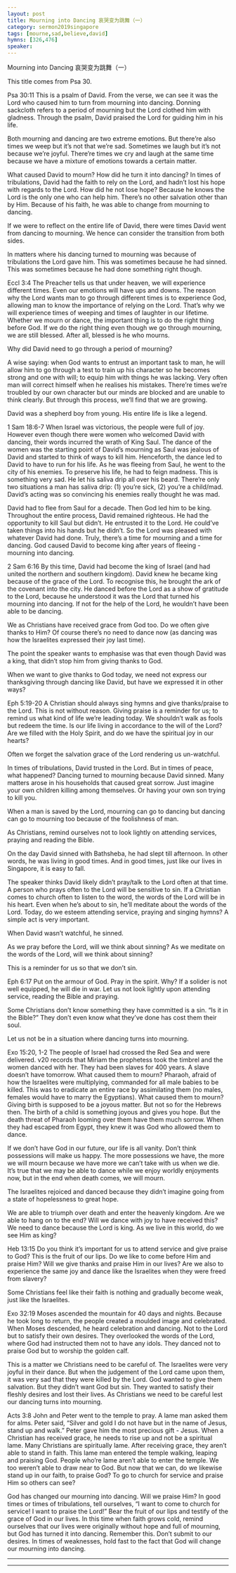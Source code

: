 ```yaml
---
layout: post
title: Mourning into Dancing 哀哭变为跳舞（一）
category: sermon2019singapore
tags: [mourne,sad,believe,david]
hymns: [326,476]
speaker: 
---
```

Mourning into Dancing 哀哭变为跳舞（一）

This title comes from Psa 30. 

Psa 30:11
This is a psalm of David. From the verse, we can see it was the Lord who caused him to turn from mourning into dancing. Donning sackcloth refers to a period of mourning but the Lord clothed him with gladness. Through the psalm, David praised the Lord for guiding him in his life. 

Both mourning and dancing are two extreme emotions. But there’re also times we weep but it’s not that we’re sad. Sometimes we laugh but it’s not because we’re joyful. There’re times we cry and laugh at the same time because we have a mixture of emotions towards a certain matter. 

What caused David to mourn? How did he turn it into dancing? In times of tribulations, David had the faith to rely on the Lord, and hadn’t lost his hope with regards to the Lord. How did he not lose hope? Because he knows the Lord is the only one who can help him. There’s no other salvation other than by Him. Because of his faith, he was able to change from mourning to dancing. 

If we were to reflect on the entire life of David, there were times David went from dancing to mourning. We hence can consider the transition from both sides. 

In matters where his dancing turned to mourning was because of tribulations the Lord gave him. This was sometimes because he had sinned. This was sometimes because he had done something right though. 

Eccl 3:4
The Preacher tells us that under heaven, we will experience different times. Even our emotions will have ups and downs. The reason why the Lord wants man to go through different times is to experience God, allowing man to know the importance of relying on the Lord. That’s why we will experience times of weeping and times of laughter in our lifetime. Whether we mourn or dance, the important thing is to do the right thing before God. If we do the right thing even though we go through mourning, we are still blessed. After all, blessed is he who mourns.

Why did David need to go through a period of mourning? 

A wise saying: when God wants to entrust an important task to man, he will allow him to go through a test to train up his character so he becomes strong and one with will; to equip him with things he was lacking. Very often man will correct himself when he realises his mistakes. There’re times we’re troubled by our own character but our minds are blocked and are unable to think clearly. But through this process, we’ll find that we are growing. 

David was a shepherd boy from young. His entire life is like a legend. 

1 Sam 18:6-7
When Israel was victorious, the people were full of joy. However even though there were women who welcomed David with dancing, their words incurred the wrath of King Saul. The dance of the women was the starting point of David’s mourning as Saul was jealous of David and started to think of ways to kill him. Henceforth, the dance led to David to have to run for his life. As he was fleeing from Saul, he went to the city of his enemies. To preserve his life, he had to feign madness. This is something very sad. He let his saliva drip all over his beard. There’re only two situations a man has saliva drip: (1) you’re sick, (2) you’re a child/mad. David’s acting was so convincing his enemies really thought he was mad. 

David had to flee from Saul for a decade. Then God led him to be king. Throughout the entire process, David remained righteous. He had the opportunity to kill Saul but didn’t. He entrusted it to the Lord. He could’ve taken things into his hands but he didn’t. So the Lord was pleased with whatever David had done. Truly, there’s a time for mourning and a time for dancing. God caused David to become king after years of fleeing - mourning into dancing. 

2 Sam 6:16
By this time, David had become the king of Israel (and had united the northern and southern kingdom). David knew he became king because of the grace of the Lord. To recognise this, he brought the ark of the covenant into the city. He danced before the Lord as a show of gratitude to the Lord, because he understood it was the Lord that turned his mourning into dancing. If not for the help of the Lord, he wouldn’t have been able to be dancing. 

We as Christians have received grace from God too. Do we often give thanks to Him? Of course there’s no need to dance now (as dancing was how the Israelites expressed their joy last time). 

The point the speaker wants to emphasise was that even though David was a king, that didn’t stop him from giving thanks to God. 

When we want to give thanks to God today, we need not express our thanksgiving through dancing like David, but have we expressed it in other ways?

Eph 5:19-20
A Christian should always sing hymns and give thanks/praise to the Lord. This is not without reason. Giving praise is a reminder for us; to remind us what kind of life we’re leading today. We shouldn’t walk as fools but redeem the time. Is our life living in accordance to the will of the Lord? Are we filled with the Holy Spirit, and do we have the spiritual joy in our hearts? 

Often we forget the salvation grace of the Lord rendering us un-watchful. 

In times of tribulations, David trusted in the Lord. But in times of peace, what happened? Dancing turned to mourning because David sinned. Many matters arose in his households that caused great sorrow. Just imagine your own children killing among themselves. Or having your own son trying to kill you. 

When a man is saved by the Lord, mourning can go to dancing but dancing can go to mourning too because of the foolishness of man. 

As Christians, remind ourselves not to look lightly on attending services, praying and reading the Bible. 

On the day David sinned with Bathsheba, he had slept till afternoon. In other words, he was living in good times. And in good times, just like our lives in Singapore, it is easy to fall. 

The speaker thinks David likely didn’t pray/talk to the Lord often at that time. A person who prays often to the Lord will be sensitive to sin. If a Christian comes to church often to listen to the word, the words of the Lord will be in his heart. Even when he’s about to sin, he’ll meditate about the words of the Lord. Today, do we esteem attending service, praying and singing hymns? A simple act is very important. 

When David wasn’t watchful, he sinned. 

As we pray before the Lord, will we think about sinning? As we meditate on the words of the Lord, will we think about sinning?

This is a reminder for us so that we don’t sin. 

Eph 6:17
Put on the armour of God. Pray in the spirit. Why? If a solider is not well equipped, he will die in war. Let us not look lightly upon attending service, reading the Bible and praying. 

Some Christians don’t know something they have committed is a sin. “Is it in the Bible?” They don’t even know what they’ve done has cost them their soul. 

Let us not be in a situation where dancing turns into mourning. 

Exo 15:20, 1-2
The people of Israel had crossed the Red Sea and were delivered. v20 records that Miriam the prophetess took the timbrel and the women danced with her. They had been slaves for 400 years. A slave doesn’t have tomorrow. What caused them to mourn? Pharaoh, afraid of how the Israelites were multiplying, commanded for all male babies to be killed. This was to eradicate an entire race by assimilating them (no males, females would have to marry the Egyptians). What caused them to mourn? Giving birth is supposed to be a joyous matter. But not so for the Hebrews then. The birth of a child is something joyous and gives you hope. But the death threat of Pharaoh looming over them have them much sorrow. When they had escaped from Egypt, they knew it was God who allowed them to dance. 

If we don’t have God in our future, our life is all vanity. Don’t think possessions will make us happy. The more possessions we have, the more we will mourn because we have more we can’t take with us when we die. It’s true that we may be able to dance while we enjoy worldly enjoyments now, but in the end when death comes, we will mourn. 

The Israelites rejoiced and danced because they didn’t imagine going from a state of hopelessness to great hope. 

We are able to triumph over death and enter the heavenly kingdom. Are we able to hang on to the end? Will we dance with joy to have received this? We need to dance because the Lord is king. As we live in this world, do we see Him as king?

Heb 13:15
Do you think it’s important for us to attend service and give praise to God? This is the fruit of our lips. Do we like to come before Him and praise Him? Will we give thanks and praise Him in our lives? Are we also to experience the same joy and dance like the Israelites when they were freed from slavery?

Some Christians feel like their faith is nothing and gradually become weak, just like the Israelites. 

Exo 32:19
Moses ascended the mountain for 40 days and nights. Because he took long to return, the people created a moulded image and celebrated. When Moses descended, he heard celebration and dancing. Not to the Lord but to satisfy their own desires. They overlooked the words of the Lord, where God had instructed them not to have any idols. They danced not to praise God but to worship the golden calf. 

This is a matter we Christians need to be careful of. The Israelites were very joyful in their dance. But when the judgement of the Lord came upon them, it was very sad that they were killed by the Lord. God wanted to give them salvation. But they didn’t want God but sin. They wanted to satisfy their fleshly desires and lost their lives. As Christians we need to be careful lest our dancing turns into mourning. 

Acts 3:8
John and Peter went to the temple to pray. A lame man asked them for alms. Peter said, “Silver and gold I do not have but in the name of Jesus, stand up and walk.” Peter gave him the most precious gift - Jesus. When a Christian has received grace, he needs to rise up and not be a spiritual lame. Many Christians are spiritually lame. After receiving grace, they aren’t able to stand in faith. This lame man entered the temple walking, leaping and praising God. People who’re lame aren’t able to enter the temple. We too weren’t able to draw near to God. But now that we can, do we likewise stand up in our faith, to praise God? To go to church for service and praise Him so others can see?

God has changed our mourning into dancing. Will we praise Him? In good times or times of tribulations, tell ourselves, “I want to come to church for service! I want to praise the Lord!” Bear the fruit of our lips and testify of the grace of God in our lives. In this time when faith grows cold, remind ourselves that our lives were originally without hope and full of mourning, but God has turned it into dancing. Remember this. Don’t submit to our desires. In times of weaknesses, hold fast to the fact that God will change our mourning into dancing. 



----
****
